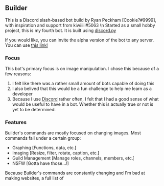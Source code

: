 ## Builder

This is a Discord slash-based bot build by Ryan Peckham [Cookie?#9999], with inspiration and support from kiwiiiii#5063 \n
Started as a small hobby project, this is my fourth bot. It is built using [discord.py](https://discordpy.readthedocs.io/en/stable)

If you would like, you can invite the alpha version of the bot to any server.
You can use [this link!](https://discord.com/api/oauth2/authorize?client_id=963411905018466314&permissions=8&scope=bot%20applications.commands)

### Focus

This bot's primary focus is on image manipulation. I chose this because of a few reasons:
  1. I felt like there was a rather small amount of bots capable of doing this
  2. I also belived that this would be a fun challenge to help me learn as a developer
  3. Because I use [Discord](https://discord.com) rather often, I felt that I had a good sense of what would be useful to have in a bot. Whether this is actually true or not is yet to be determined.

### Features

Builder's commands are mostly focused on changing images. Most commands fall under a certain group:
  - Graphing [Functions, data, etc.]
  - Imaging [Resize, filter, rotate, caption, etc.]
  - Guild Management [Manage roles, channels, members, etc.]
  - NSFW [Gotta have those...!]

Because Builder's commands are constantly changing and I'm bad at making websites, a full list of
